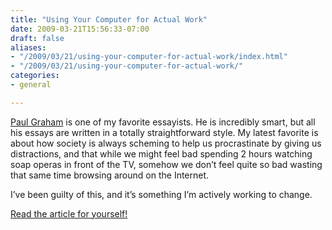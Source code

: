 ```yaml
---
title: "Using Your Computer for Actual Work"
date: 2009-03-21T15:56:33-07:00
draft: false
aliases:
- "/2009/03/21/using-your-computer-for-actual-work/index.html"
- "/2009/03/21/using-your-computer-for-actual-work/"
categories:
- general

---
```


[Paul Graham](http://www.paulgraham.com/) is one of my favorite essayists. He is incredibly smart, but all his essays are written in a totally straightforward style. My latest favorite is about how society is always scheming to help us procrastinate by giving us distractions, and that while we might feel bad spending 2 hours watching soap operas in front of the TV, somehow we don’t feel quite so bad wasting that same time browsing around on the Internet.

I’ve been guilty of this, and it’s something I’m actively working to change.

[Read the article for yourself!](http://www.paulgraham.com/distraction.html)

<!--more-->